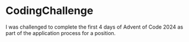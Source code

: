 # CodingChallenge
I was challenged to complete the first 4 days of Advent of Code 2024 as part of the application process for a position.
